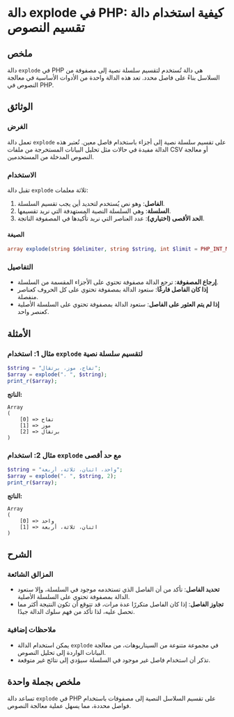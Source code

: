<!--
Meta Description: # دالة explode في PHP: كيفية استخدام دالة تقسيم النصوص ## ملخص دالة `explode` في PHP هي دالة تُستخدم لتقسيم سلسلة نصية إلى مصفوفة من السلاسل بناءً على...
Meta Keywords: explode, على, الدالة, السلسلة, دالة
-->

# دالة explode في PHP: كيفية استخدام دالة تقسيم النصوص

## ملخص
دالة `explode` في PHP هي دالة تُستخدم لتقسيم سلسلة نصية إلى مصفوفة من السلاسل بناءً على فاصل محدد. تعد هذه الدالة واحدة من الأدوات الأساسية في معالجة النصوص في PHP.

## الوثائق
### الغرض
تعمل دالة `explode` على تقسيم سلسلة نصية إلى أجزاء باستخدام فاصل معين. تُعتبر هذه الدالة مفيدة في حالات مثل تحليل البيانات المستخرجة من ملفات CSV أو معالجة النصوص المدخلة من المستخدمين.

### الاستخدام
تقبل دالة `explode` ثلاثة معلمات:
1. **الفاصل**: وهو نص يُستخدم لتحديد أين يجب تقسيم السلسلة.
2. **السلسلة**: وهي السلسلة النصية المستهدفة التي نريد تقسيمها.
3. **الحد الأقصى (اختياري)**: عدد العناصر التي نريد تأكيدها في المصفوفة الناتجة.

#### الصيغة
```php
array explode(string $delimiter, string $string, int $limit = PHP_INT_MAX)
```

### التفاصيل
- **إرجاع المصفوفة**: ترجع الدالة مصفوفة تحتوي على الأجزاء المقسمة من السلسلة.
- **إذا كان الفاصل فارغًا**: ستعود الدالة بمصفوفة تحتوي على كل الحروف كعناصر منفصلة.
- **إذا لم يتم العثور على الفاصل**: ستعود الدالة بمصفوفة تحتوي على السلسلة الأصلية كعنصر واحد.

## الأمثلة

### مثال 1: استخدام `explode` لتقسيم سلسلة نصية
```php
$string = "تفاح، موز، برتقال";
$array = explode("، ", $string);
print_r($array);
```
**الناتج:**
```
Array
(
    [0] => تفاح
    [1] => موز
    [2] => برتقال
)
```

### مثال 2: استخدام `explode` مع حد أقصى
```php
$string = "واحد، اثنان، ثلاثة، أربعة";
$array = explode("، ", $string, 2);
print_r($array);
```
**الناتج:**
```
Array
(
    [0] => واحد
    [1] => اثنان، ثلاثة، أربعة
)
```

## الشرح
### المزالق الشائعة
- **تحديد الفاصل**: تأكد من أن الفاصل الذي تستخدمه موجود في السلسلة، وإلا ستعود الدالة بمصفوفة تحتوي على السلسلة الأصلية.
- **تجاوز الفاصل**: إذا كان الفاصل متكررًا عدة مرات، قد تتوقع أن تكون النتيجة أكثر مما تحصل عليه، لذا تأكد من فهم سلوك الدالة جيدًا.

### ملاحظات إضافية
- يمكن استخدام الدالة `explode` في مجموعة متنوعة من السيناريوهات، من معالجة البيانات الواردة إلى تحليل النصوص.
- تذكر أن استخدام فاصل غير موجود في السلسلة سيؤدي إلى نتائج غير متوقعة.

## ملخص بجملة واحدة
تساعد دالة `explode` في PHP على تقسيم السلاسل النصية إلى مصفوفات باستخدام فواصل محددة، مما يسهل عملية معالجة النصوص.